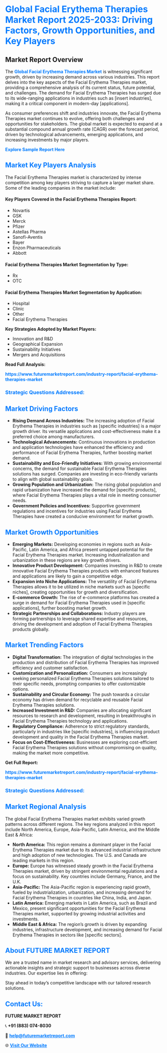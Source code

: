 <h1 style="color: #007BFF;">Global Facial Erythema Therapies Market Report 2025-2033: Driving Factors, Growth Opportunities, and Key Players</h1>

<section id="overview">
<h2>Market Report Overview</h2>
<p>The <a href="https://www.futuremarketreport.com/industry-report/facial-erythema-therapies-market" style="color: #007BFF; text-decoration: none;"><strong>Global Facial Erythema Therapies Market</strong></a> is witnessing significant growth, driven by increasing demand across various industries. This report delves into the key aspects of the Facial Erythema Therapies market, providing a comprehensive analysis of its current status, future potential, and challenges. The demand for Facial Erythema Therapies has surged due to its wide-ranging applications in industries such as [insert industries], making it a critical component in modern-day [applications].</p>
<p>As consumer preferences shift and industries innovate, the Facial Erythema Therapies market continues to evolve, offering both challenges and opportunities for stakeholders. The global market is expected to expand at a substantial compound annual growth rate (CAGR) over the forecast period, driven by technological advancements, emerging applications, and increasing investments by major players.</p>
</section>

<section id="overview">
<p><a href="https://www.futuremarketreport.com/request-sample/reportId=122680" style="color: #007BFF; text-decoration: none;"><strong>Explore Sample Report Here</strong></a></p>
</section>

<section id="key-players">
<h2 style="color: #007BFF;">Market Key Players Analysis</h2>
<p>The Facial Erythema Therapies market is characterized by intense competition among key players striving to capture a larger market share. Some of the leading companies in the market include:</p>
<h4>Key Players Covered in the Facial Erythema Therapies Report:</h4>
<ul><li>Novartis</li><li>GSK</li><li>Merck</li><li>Pfizer</li><li>Astellas Pharma</li><li>Sanofi-Aventis</li><li>Bayer</li><li>Enzon Pharmaceuticals</li><li>Abbott</li></ul>
<h4>Facial Erythema Therapies Market Segmentation by Type:</h4>
<ul><li>Rx</li><li>OTC</li></ul>

<h4>Facial Erythema Therapies Market Segmentation by Application:</h4>
<ul><li>Hospital</li><li>Clinic</li><li>Other</li><li>Facial Erythema Therapies</li></ul>
<p><strong>Key Strategies Adopted by Market Players:</strong></p>
<ul>
<li>Innovation and R&D</li>
<li>Geographical Expansion</li>
<li>Sustainability Initiatives</li>
<li>Mergers and Acquisitions</li>
</ul>
</section>

<section>
<p><strong>Read Full Analysis: </strong></p><a href="https://www.futuremarketreport.com/industry-report/facial-erythema-therapies-market" style="color: #007BFF; text-decoration: none;"><strong>https://www.futuremarketreport.com/industry-report/facial-erythema-therapies-market</strong></a>
<h3 style="color: #007BFF;">Strategic Questions Addressed:</h3>
</section>

<section id="driving-factors">
<h2 style="color: #007BFF;">Market Driving Factors</h2>
<ul>
<li><strong>Rising Demand Across Industries:</strong> The increasing adoption of Facial Erythema Therapies in industries such as [specific industries] is a major growth driver. Its versatile applications and cost-effectiveness make it a preferred choice among manufacturers.</li>
<li><strong>Technological Advancements:</strong> Continuous innovations in production and application technologies have enhanced the efficiency and performance of Facial Erythema Therapies, further boosting market demand.</li>
<li><strong>Sustainability and Eco-Friendly Initiatives:</strong> With growing environmental concerns, the demand for sustainable Facial Erythema Therapies solutions has surged. Companies are investing in eco-friendly variants to align with global sustainability goals.</li>
<li><strong>Growing Population and Urbanization:</strong> The rising global population and rapid urbanization have increased the demand for [specific products], where Facial Erythema Therapies plays a vital role in meeting consumer needs.</li>
<li><strong>Government Policies and Incentives:</strong> Supportive government regulations and incentives for industries using Facial Erythema Therapies have created a conducive environment for market growth.</li>
</ul>
</section>

<section id="growth-opportunities">
<h2 style="color: #007BFF;">Market Growth Opportunities</h2>
<ul>
<li><strong>Emerging Markets:</strong> Developing economies in regions such as Asia-Pacific, Latin America, and Africa present untapped potential for the Facial Erythema Therapies market. Increasing industrialization and urbanization in these regions are key growth drivers.</li>
<li><strong>Innovative Product Development:</strong> Companies investing in R&D to create innovative Facial Erythema Therapies products with enhanced features and applications are likely to gain a competitive edge.</li>
<li><strong>Expansion into Niche Applications:</strong> The versatility of Facial Erythema Therapies allows it to be utilized in niche markets such as [specific niches], creating opportunities for growth and diversification.</li>
<li><strong>E-commerce Growth:</strong> The rise of e-commerce platforms has created a surge in demand for Facial Erythema Therapies used in [specific applications], further boosting market growth.</li>
<li><strong>Strategic Partnerships and Collaborations:</strong> Industry players are forming partnerships to leverage shared expertise and resources, driving the development and adoption of Facial Erythema Therapies products globally.</li>
</ul>
</section>

<section id="trending-factors">
<h2 style="color: #007BFF;">Market Trending Factors</h2>
<ul>
<li><strong>Digital Transformation:</strong> The integration of digital technologies in the production and distribution of Facial Erythema Therapies has improved efficiency and customer satisfaction.</li>
<li><strong>Customization and Personalization:</strong> Consumers are increasingly seeking personalized Facial Erythema Therapies solutions tailored to their specific needs, prompting companies to offer customizable options.</li>
<li><strong>Sustainability and Circular Economy:</strong> The push towards a circular economy has driven demand for recyclable and reusable Facial Erythema Therapies solutions.</li>
<li><strong>Increased Investment in R&D:</strong> Companies are allocating significant resources to research and development, resulting in breakthroughs in Facial Erythema Therapies technology and applications.</li>
<li><strong>Regulatory Compliance:</strong> Adherence to strict regulatory standards, particularly in industries like [specific industries], is influencing product development and quality in the Facial Erythema Therapies market.</li>
<li><strong>Focus on Cost-Effectiveness:</strong> Businesses are exploring cost-efficient Facial Erythema Therapies solutions without compromising on quality, making the market more competitive.</li>
</ul>
</section>

<section>
<p><strong>Get Full Report: </strong></p><a href="https://www.futuremarketreport.com/industry-report/facial-erythema-therapies-market" style="color: #007BFF; text-decoration: none;"><strong>https://www.futuremarketreport.com/industry-report/facial-erythema-therapies-market</strong></a>
<h3 style="color: #007BFF;">Strategic Questions Addressed:</h3>
</section>


<section id="regional-analysis">
<h2 style="color: #007BFF;">Market Regional Analysis</h2>
<p>The global Facial Erythema Therapies market exhibits varied growth patterns across different regions. The key regions analyzed in this report include North America, Europe, Asia-Pacific, Latin America, and the Middle East & Africa:</p>
<ul>
<li><strong>North America:</strong> This region remains a dominant player in the Facial Erythema Therapies market due to its advanced industrial infrastructure and high adoption of new technologies. The U.S. and Canada are leading markets in this region.</li>
<li><strong>Europe:</strong> Europe has witnessed steady growth in the Facial Erythema Therapies market, driven by stringent environmental regulations and a focus on sustainability. Key countries include Germany, France, and the U.K.</li>
<li><strong>Asia-Pacific:</strong> The Asia-Pacific region is experiencing rapid growth, fueled by industrialization, urbanization, and increasing demand for Facial Erythema Therapies in countries like China, India, and Japan.</li>
<li><strong>Latin America:</strong> Emerging markets in Latin America, such as Brazil and Mexico, present significant opportunities for the Facial Erythema Therapies market, supported by growing industrial activities and investments.</li>
<li><strong>Middle East & Africa:</strong> The region’s growth is driven by expanding industries, infrastructure development, and increasing demand for Facial Erythema Therapies in sectors like [specific sectors].</li>
</ul>
</section>

<footer>
<h2 style="color: #007BFF;">About FUTURE MARKET REPORT</h2>
<p>We are a trusted name in market research and advisory services, delivering actionable insights and strategic support to businesses across diverse industries. Our expertise lies in offering:</p>

<p>Stay ahead in today’s competitive landscape with our tailored research solutions.</p>

<h2 style="color: #007BFF;">Contact Us:</h2>
<p><strong>FUTURE MARKET REPORT</strong></p>
<p>📞 <strong>+91 (883) 074-8030</strong></p>
<p>📧 <strong><a href="mailto:help@futuremarketreport.com" style="color: #007BFF;">help@futuremarketreport.com</a></strong></p>
<p>🌐 <strong><a href="https://www.futuremarketreport.com/" style="color: #007BFF;">Visit Our Website</a></strong></p>
</footer>